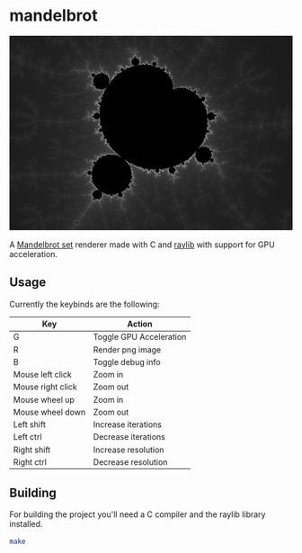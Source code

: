 # mandelbrot

![preview_2.png](assets/preview_2.png)

A [Mandelbrot set](https://en.wikipedia.org/wiki/Mandelbrot_set) renderer made
with C and [raylib](https://www.raylib.com/) with support for GPU acceleration.

## Usage

Currently the keybinds are the following:

| Key               | Action                  |
| ----------------- | ----------------------- |
| G                 | Toggle GPU Acceleration |
| R                 | Render png image        |
| B                 | Toggle debug info       |
| Mouse left click  | Zoom in                 |
| Mouse right click | Zoom out                |
| Mouse wheel up    | Zoom in                 |
| Mouse wheel down  | Zoom out                |
| Left shift        | Increase iterations     |
| Left ctrl         | Decrease iterations     |
| Right shift       | Increase resolution     |
| Right ctrl        | Decrease resolution     |

## Building

For building the project you'll need a C compiler and the raylib library
installed.

```bash
make
```
